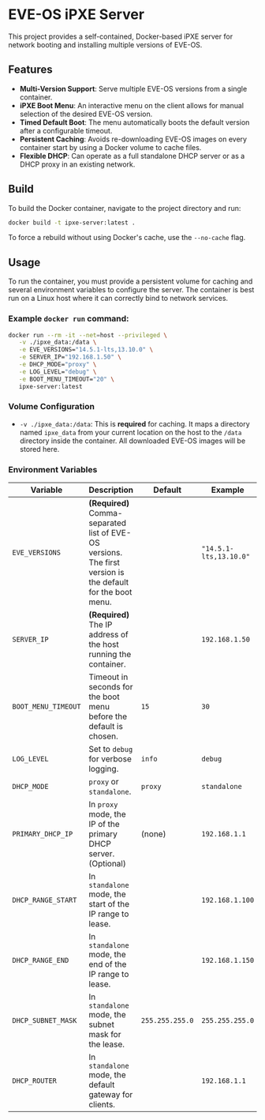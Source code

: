 # EVE-OS iPXE Server

This project provides a self-contained, Docker-based iPXE server for network booting and installing multiple versions of EVE-OS.

## Features

- **Multi-Version Support**: Serve multiple EVE-OS versions from a single container.
- **iPXE Boot Menu**: An interactive menu on the client allows for manual selection of the desired EVE-OS version.
- **Timed Default Boot**: The menu automatically boots the default version after a configurable timeout.
- **Persistent Caching**: Avoids re-downloading EVE-OS images on every container start by using a Docker volume to cache files.
- **Flexible DHCP**: Can operate as a full standalone DHCP server or as a DHCP proxy in an existing network.

## Build

To build the Docker container, navigate to the project directory and run:

```sh
docker build -t ipxe-server:latest .
```

To force a rebuild without using Docker's cache, use the `--no-cache` flag.

## Usage

To run the container, you must provide a persistent volume for caching and several environment variables to configure the server. The container is best run on a Linux host where it can correctly bind to network services.

### Example `docker run` command:

```sh
docker run --rm -it --net=host --privileged \
   -v ./ipxe_data:/data \
   -e EVE_VERSIONS="14.5.1-lts,13.10.0" \
   -e SERVER_IP="192.168.1.50" \
   -e DHCP_MODE="proxy" \
   -e LOG_LEVEL="debug" \
   -e BOOT_MENU_TIMEOUT="20" \
   ipxe-server:latest
```

### Volume Configuration

- `-v ./ipxe_data:/data`: This is **required** for caching. It maps a directory named `ipxe_data` from your current location on the host to the `/data` directory inside the container. All downloaded EVE-OS images will be stored here.

### Environment Variables

| Variable | Description | Default | Example |
|---|---|---|---|
| `EVE_VERSIONS` | **(Required)** Comma-separated list of EVE-OS versions. The first version is the default for the boot menu. | | `"14.5.1-lts,13.10.0"` |
| `SERVER_IP` | **(Required)** The IP address of the host running the container. | | `192.168.1.50` |
| `BOOT_MENU_TIMEOUT` | Timeout in seconds for the boot menu before the default is chosen. | `15` | `30` |
| `LOG_LEVEL` | Set to `debug` for verbose logging. | `info` | `debug` |
| `DHCP_MODE` | `proxy` or `standalone`. | `proxy` | `standalone` |
| `PRIMARY_DHCP_IP` | In `proxy` mode, the IP of the primary DHCP server. (Optional) | (none) | `192.168.1.1` |
| `DHCP_RANGE_START`| In `standalone` mode, the start of the IP range to lease. | | `192.168.1.100` |
| `DHCP_RANGE_END`| In `standalone` mode, the end of the IP range to lease. | | `192.168.1.150` |
| `DHCP_SUBNET_MASK`| In `standalone` mode, the subnet mask for the lease. | `255.255.255.0` | `255.255.255.0` |
| `DHCP_ROUTER`| In `standalone` mode, the default gateway for clients. | | `192.168.1.1` |

